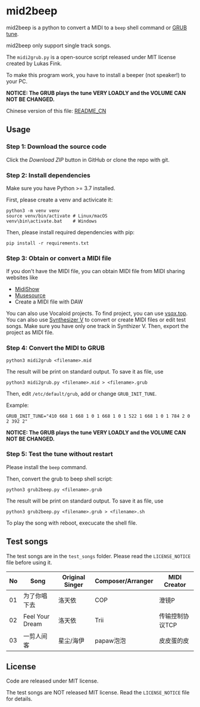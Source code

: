 # mid2beep

mid2beep is a python to convert a MIDI to a `beep` shell command or [GRUB tune](https://www.gnu.org/software/grub/manual/grub/html_node/play.html).

mid2beep only support single track songs.

The `midi2grub.py` is a open-source script released under MIT license created by Lukas Fink.

To make this program work, you have to install a beeper (not speaker!) to your PC.

**NOTICE: The GRUB plays the tune VERY LOADLY and the VOLUME CAN NOT BE CHANGED.**

Chinese version of this file: [README_CN](https://github.com/baobao1270/mid2beep/blob/master/README_CN.md)

## Usage
### Step 1: Download the source code
Click the _Download ZIP_ button in GitHub or clone the repo with git.

### Step 2: Install dependencies
Make sure you have Python >= 3.7 installed.

First, please create a venv and activicate it:
```shell
python3 -m venv venv
source venv/bin/activate # Linux/macOS
venv\bin\activate.bat    # Windows
```

Then, please install required dependencies with pip:
```shell
pip install -r requirements.txt
```

### Step 3: Obtain or convert a MIDI file
If you don't have the MIDI file, you can obtain MIDI file from MIDI sharing websites like
 - [MidiShow](https://www.midishow.com/)
 - [Musesource](https://musescore.org/)
 - Create a MIDI file with DAW

You can also use Vocaloid projects. To find project, you can use [vsqx.top](https://www.vsqx.top). You can also use [Synthesizer V](https://dreamtonics.com/en/synthesizerv/) to convert or create MIDI files or edit test songs. Make sure you have only one track in Synthizer V. Then, export the project as MIDI file.

### Step 4: Convert the MIDI to GRUB
```shell
python3 midi2grub <filename>.mid
```

The result will be print on standard output. To save it as file, use
```shell
python3 midi2grub.py <filename>.mid > <filename>.grub
```

Then, edit `/etc/default/grub`, add or change `GRUB_INIT_TUNE`.

Example:
```
GRUB_INIT_TUNE="410 668 1 668 1 0 1 668 1 0 1 522 1 668 1 0 1 784 2 0 2 392 2"
```

**NOTICE: The GRUB plays the tune VERY LOADLY and the VOLUME CAN NOT BE CHANGED.**

### Step 5: Test the tune without restart 
Please install the `beep` command.

Then, convert the grub to beep shell script:
```shell
python3 grub2beep.py <filename>.grub
```

The result will be print on standard output. To save it as file, use
```shell
python3 grub2beep.py <filename>.grub > <filename>.sh
```

To play the song with reboot, execucate the shell file.

## Test songs
The test songs are in the `test_songs` folder. Please read the `LICENSE_NOTICE` file before using it.

No|Song           |Original Singer  |Composer/Arranger|MIDI Creator
--|---------------|-----------------|-----------------|------------
01|为了你唱下去     |洛天依            |COP              |澄镜P
02|Feel Your Dream|洛天依            |Trii             |传输控制协议TCP
03|一剪人间客       |星尘/海伊         |papaw泡泡         |皮皮蛋的皮

## License
Code are released under MIT license. 

The test songs are NOT released MIT license. Read the `LICENSE_NOTICE` file for details.
